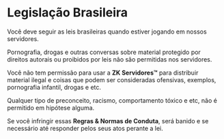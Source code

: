 # Legislação Brasileira

Você deve seguir as leis brasileiras quando estiver jogando em nossos servidores.

Pornografia, drogas e outras conversas sobre material protegido por direitos autorais ou proibidos por leis não são permitidas nos servidores.

Você não tem permissão para usar a **ZK Servidores™** para distribuir material ilegal e coisas que podem ser consideradas ofensivas, exemplos, pornografia infantil, drogas e etc.

Qualquer tipo de preconceito, racismo, comportamento tóxico e etc, não é permitido em hipótese alguma.

Se você infringir essas **Regras & Normas de Conduta**, será banido e se necessário até responder pelos seus atos perante a lei.


